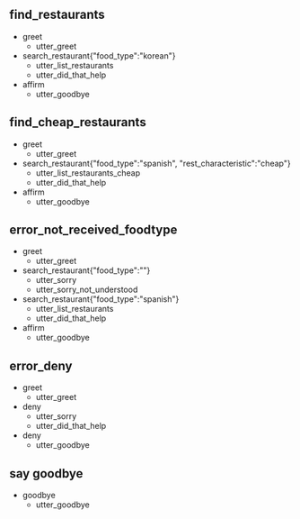 ## find_restaurants
* greet
  - utter_greet
* search_restaurant{"food_type":"korean"}
  - utter_list_restaurants
  - utter_did_that_help
* affirm
  - utter_goodbye

## find_cheap_restaurants
* greet
  - utter_greet
* search_restaurant{"food_type":"spanish", "rest_characteristic":"cheap"}
  - utter_list_restaurants_cheap
  - utter_did_that_help
* affirm
  - utter_goodbye

## error_not_received_foodtype
* greet
  - utter_greet
* search_restaurant{"food_type":""}
  - utter_sorry
  - utter_sorry_not_understood
* search_restaurant{"food_type":"spanish"}
  - utter_list_restaurants
  - utter_did_that_help
* affirm
  - utter_goodbye

## error_deny
* greet
  - utter_greet
* deny
  - utter_sorry
  - utter_did_that_help
* deny
  - utter_goodbye

## say goodbye
* goodbye
  - utter_goodbye

